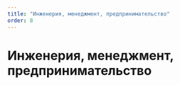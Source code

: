 ```yaml
---
title: "Инженерия, менеджмент, предпринимательство"
order: 8
---
```


# Инженерия, менеджмент, предпринимательство

